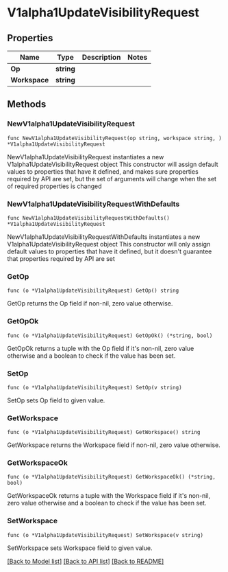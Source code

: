 # V1alpha1UpdateVisibilityRequest

## Properties

Name | Type | Description | Notes
------------ | ------------- | ------------- | -------------
**Op** | **string** |  | 
**Workspace** | **string** |  | 

## Methods

### NewV1alpha1UpdateVisibilityRequest

`func NewV1alpha1UpdateVisibilityRequest(op string, workspace string, ) *V1alpha1UpdateVisibilityRequest`

NewV1alpha1UpdateVisibilityRequest instantiates a new V1alpha1UpdateVisibilityRequest object
This constructor will assign default values to properties that have it defined,
and makes sure properties required by API are set, but the set of arguments
will change when the set of required properties is changed

### NewV1alpha1UpdateVisibilityRequestWithDefaults

`func NewV1alpha1UpdateVisibilityRequestWithDefaults() *V1alpha1UpdateVisibilityRequest`

NewV1alpha1UpdateVisibilityRequestWithDefaults instantiates a new V1alpha1UpdateVisibilityRequest object
This constructor will only assign default values to properties that have it defined,
but it doesn't guarantee that properties required by API are set

### GetOp

`func (o *V1alpha1UpdateVisibilityRequest) GetOp() string`

GetOp returns the Op field if non-nil, zero value otherwise.

### GetOpOk

`func (o *V1alpha1UpdateVisibilityRequest) GetOpOk() (*string, bool)`

GetOpOk returns a tuple with the Op field if it's non-nil, zero value otherwise
and a boolean to check if the value has been set.

### SetOp

`func (o *V1alpha1UpdateVisibilityRequest) SetOp(v string)`

SetOp sets Op field to given value.


### GetWorkspace

`func (o *V1alpha1UpdateVisibilityRequest) GetWorkspace() string`

GetWorkspace returns the Workspace field if non-nil, zero value otherwise.

### GetWorkspaceOk

`func (o *V1alpha1UpdateVisibilityRequest) GetWorkspaceOk() (*string, bool)`

GetWorkspaceOk returns a tuple with the Workspace field if it's non-nil, zero value otherwise
and a boolean to check if the value has been set.

### SetWorkspace

`func (o *V1alpha1UpdateVisibilityRequest) SetWorkspace(v string)`

SetWorkspace sets Workspace field to given value.



[[Back to Model list]](../README.md#documentation-for-models) [[Back to API list]](../README.md#documentation-for-api-endpoints) [[Back to README]](../README.md)



